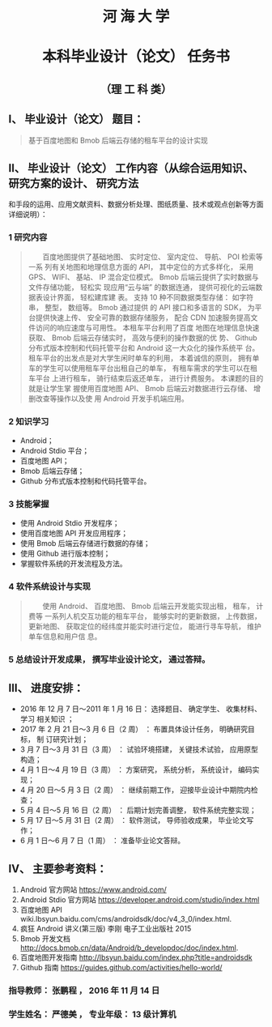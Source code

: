 
# <center>河 海 大 学</center>
# <center>本科毕业设计（论文） 任务书</center>
## <center>**（理 工 科 类）**</center>

## Ⅰ、 毕业设计（论文） 题目：
> 基于百度地图和 Bmob 后端云存储的租车平台的设计实现

## Ⅱ、 毕业设计（论文） 工作内容（从综合运用知识、 研究方案的设计、 研究方法
和手段的运用、应用文献资料、数据分析处理、图纸质量、技术或观点创新等方面详细说明）：
### 1 研究内容
> &nbsp;&nbsp;&nbsp;&nbsp;&nbsp;&nbsp;&nbsp;百度地图提供了基础地图、 实时定位、 室内定位、 导航、 POI 检索等一系
列有关地图和地理信息方面的 API， 其中定位的方式多样化， 采用 GPS、 WIFI、
基站、 IP 混合定位模式。 Bmob 后端云提供了实时数据与文件存储功能， 轻松实
现应用“云与端” 的数据连通， 提供可视化的云端数据表设计界面， 轻松建库建
表。 支持 10 种不同数据类型存储： 如字符串， 整型， 数组等。 Bmob 通过提供
的 API 接口和多语言的 SDK， 为平台提供快速上传、 安全可靠的数据存储服务，
配合 CDN 加速服务提高文件访问的响应速度与可用性。 本租车平台利用了百度
地图在地理信息快速获取、 Bmob 后端云存储实时， 高效与便利的操作数据的优
势、 Github 分布式版本控制和代码托管平台和 Android 这一大众化的操作系统平
台。 租车平台的出发点是对大学生闲时单车的利用， 本着诚信的原则， 拥有单
车的学生可以使用租车平台出租自己的单车， 有租车需求的学生可以在租车平台
上进行租车， 骑行结束后返还单车， 进行计费服务。 本课题的目的就是让学生掌
握使用百度地图 API、 Bmob 后端云对数据进行云存储、 增删改查等操作以及使
用 Android 开发手机端应用。
### 2 知识学习
* Android；
* Android Stdio 平台；
* 百度地图 API；
* Bmob 后端云存储；
* Github 分布式版本控制和代码托管平台。
### 3 技能掌握
* 使用 Android Stdio 开发程序；
* 使用百度地图 API 开发应用程序；
* 使用 Bmob 后端云存储进行数据的存储；
* 使用 Github 进行版本控制；
* 掌握软件系统的开发流程及方法。
### 4 软件系统设计与实现
> &nbsp;&nbsp;&nbsp;&nbsp;&nbsp;&nbsp;&nbsp;使用 Android、 百度地图、 Bmob 后端云开发能实现出租， 租车， 计费等
一系列人机交互功能的租车平台， 能够实时的更新数据， 上传数据， 更新地图、
获取定位的经纬度并能实时进行定位， 能进行寻车导航， 维护单车信息和用户信
息。
### 5 总结设计开发成果， 撰写毕业设计论文， 通过答辩。
## Ⅲ、 进度安排：
* 2016 年 12 月 7 日～2011 年 1 月 16 日： 选择题目、 确定学生、 收集材料、 学习
相关知识 ；
* 2017 年 2 月 21 日～3 月 6 日（2 周） ： 布置具体设计任务， 明确研究目标， 制
订研究计划；
* 3 月 7 日～3 月 31 日（3 周） ： 试验环境搭建， 关键技术试验， 应用原型构造；
* 4 月 1 日～4 月 19 日（3 周） ： 方案研究， 系统分析， 系统设计， 编码实现；
* 4 月 20 日～5 月 3 日（2 周） ： 继续前期工作， 迎接毕业设计中期院内检查；
* 5 月 4 日～5 月 16 日（2 周） ： 后期计划完善调整， 软件系统完整实现；
* 5 月 17 日～5 月 31 日（2 周） ： 软件测试， 导师验收成果， 毕业论文写作；
* 6 月 1 日～6 月 7 日（1 周） ： 准备毕业论文答辩。
## Ⅳ、 主要参考资料：
1. Android 官方网站 https://www.android.com/
2. Android Stdio 官方网站 https://developer.android.com/studio/index.html
3. 百度地图 API wiki.lbsyun.baidu.com/cms/androidsdk/doc/v4_3_0/index.html.
4. 疯狂 Android 讲义(第三版) 李刚 电子工业出版社 2015
5. Bmob 开发文档 http://docs.bmob.cn/data/Android/b_developdoc/doc/index.html.
6. 百度地图开发指南 http://lbsyun.baidu.com/index.php?title=androidsdk
7. Github 指南 https://guides.github.com/activities/hello-world/
### 指导教师： 张鹏程 ， 2016 年 11 月 14 日
### 学生姓名： 严德美 ， 专业年级： 13 级计算机
